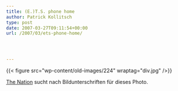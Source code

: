 ```yaml
---
title: (E.)T.S. phone home
author: Patrick Kollitsch
type: post
date: 2007-03-27T09:11:54+00:00
url: /2007/03/ets-phone-home/




---
```

{{< figure src="wp-content/old-images/224" wraptag="div.jpg" />}}

[The Nation][1] sucht nach Bildunterschriften für dieses Photo.

 [1]: http://www.nationmultimedia.com/2007/03/27/headlines/headlines_30030378.php

